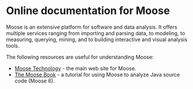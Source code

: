 # Online documentation for Moose

Moose is an extensive platform for software and data analysis. It offers multiple services ranging from importing and parsing data, to modeling, to measuring, querying, mining, and to building interactive and visual analysis tools. 

The following resources are useful for understanding Moose:

- [Moose Technology](http://moosetechnology.org/) - the main web site for Moose.
- [The Moose Book](http://themoosebook.org/) - a tutorial for using Moose to analyze Java source code (Moose 6). 
